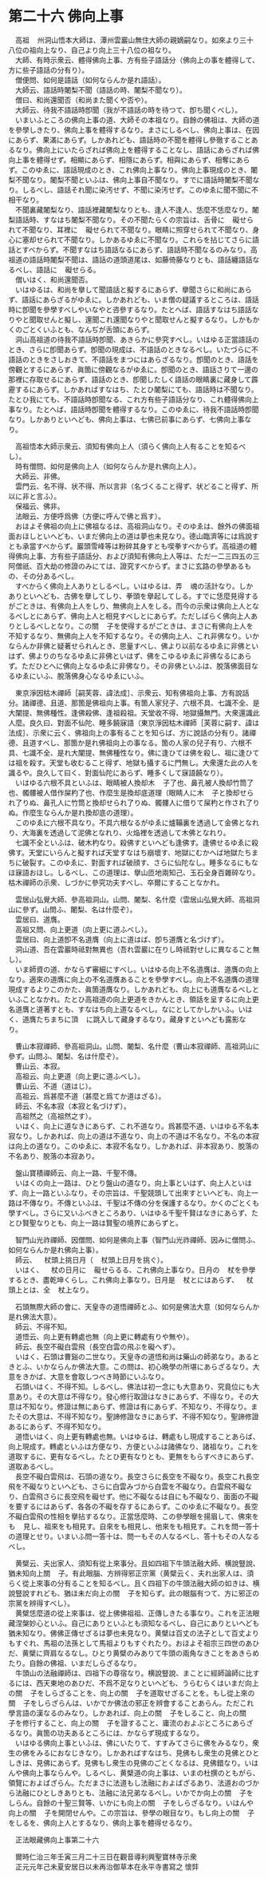 # 第二十六 佛向上事
　高祖<img width="16" height="16" src="_cD_tjov.png" border="0">州洞山悟本大師は、潭州雲巖山無住大師の親嫡嗣なり。如來より三十八位の祖向上なり、自己より向上三十八位の祖なり。  
　大師、有時示衆云、體得佛向上事、方有些子語話分（佛向上の事を體得して、方に些子語話の分有り）。  
　僧便問、如何是語話（如何ならんか是れ語話）。  
　大師云、語話時闍梨不聞（語話の時、闍梨不聞なり）。  
　僧曰、和尚還聞否（和尚また聞くや否や）。  
　大師云、待我不語話時卽聞（我が不語話の時を待つて、卽ち聞くべし）。  
　いまいふところの佛向上事の道、大師その本祖なり。自餘の佛祖は、大師の道を參學しきたり、佛向上事を體得するなり。まさにしるべし、佛向上事は、在因にあらず、果滿にあらず。しかあれども、語話時の不聞を體得し參徹することあるなり。佛向上にいたらざれば佛向上を體得することなし、語話にあらざれば佛向上事を體得せず。相顯にあらず、相隱にあらず。相與にあらず、相奪にあらず。このゆゑに、語話現成のとき、これ佛向上事なり。佛向上事現成のとき、闍梨不聞なり。闍梨不聞といふは、佛向上事自不聞なり。すでに語話時闍梨不聞なり。しるべし、語話それ聞に染汚せず、不聞に染汚せず。このゆゑに聞不聞に不相干なり。  
　不聞裏藏闍梨なり、語話裡藏闍梨なりとも、逢人不逢人、恁麼不恁麼なり。闍梨語話時、すなはち闍梨不聞なり。その不聞たらくの宗旨は、舌骨に<img width="16" height="16" src="_cjwg2Qa.png" border="0">礙せられて不聞なり、耳裡に<img width="16" height="16" src="_cjwg2Qa.png" border="0">礙せられて不聞なり。眼睛に照穿せられて不聞なり、身心に塞却せられて不聞なり。しかあるゆゑに不聞なり。これらを拈じてさらに語話とすべからず。不聞すなはち語話なるにあらず、語話時不聞なるのみなり。高祖道の語話時闍梨不聞は、語話の道頭道尾は、如藤倚藤なりとも、語話纏語話なるべし、語話に<img width="16" height="16" src="_cjwg2Qa.png" border="0">礙せらる。  
　僧いはく、和尚還聞否。  
　いはゆるは、和尚を擧して聞語話と擬するにあらず、擧聞さらに和尚にあらず、語話にあらざるがゆゑに。しかあれども、いま僧の疑議するところは、語話時に卽聞を參學すべしやいなやと咨參するなり。たとへば、語話すなはち語話なりやと聞取せんと擬し、還聞これ還聞なりやと聞取せんと擬するなり。しかもかくのごとくいふとも、なんぢが舌頭にあらず。  
　洞山高祖道の待我不語話時卽聞、あきらかに參究すべし。いはゆる正當語話のとき、さらに卽聞あらず。卽聞の現成は、不語話のときなるべし。いたづらに不語話のときをさしおきて、不語話をまつにはあらざるなり。卽聞のとき、語話を傍觀とするにあらず、眞箇に傍觀なるがゆゑに。卽聞のとき、語話さりて一邊の那裡に存取せるにあらず、語話のとき、卽聞したしく語話の眼睛裏に藏身して霹靂するにあらず。しかあればすなはち、たとひ闍梨にても、語話時は不聞なり。たとひ我にても、不語話時卽聞なる、これ方有些子語話分なり、これ體得佛向上事なり。たとへば、語話時卽聞を體得するなり。このゆゑに、待我不語話時卽聞なり。しかありといへども、佛向上事は、七佛已前事にあらず、七佛向上事なり。  
  
　高祖悟本大師示衆云、須知有佛向上人（須らく佛向上人有ることを知るべし）。  
　時有僧問、如何是佛向上人（如何ならんか是れ佛向上人）。  
　大師云、非佛。  
　雲門云、名不得、状不得、所以言非（名づくること得ず、状どること得ず、所以に非と言ふ）。  
　保福云、佛非。  
　法眼云、方便呼爲佛（方便に呼んで佛と爲す）。  
　おほよそ佛祖の向上に佛祖なるは、高祖洞山なり。そのゆゑは、餘外の佛面祖面おほしといへども、いまだ佛向上の道は夢也未見なり。德山臨濟等には爲說すとも承當すべからず。巖頭雪峰等は粉碎其身すとも喫拳すべからず。高祖道の體得佛向上事、方有些子語話分、および須知有佛向上人等は、ただ一二三四五の三阿僧祇、百大劫の修證のみにては、證究すべからず。まさに玄路の參學あるもの、その分あるべし。  
　すべからく佛向上人ありとしるべし。いはゆるは、弄<img width="16" height="16" src="_cSQgioD.png" border="0">魂の活計なり。しかありといへども、古佛を擧してしり、拳頭を擧起してしる。すでに恁麼見得するがごときは、有佛向上人をしり、無佛向上人をしる。而今の示衆は佛向上人となるべしとにあらず、佛向上人と相見すべしとにあらず。ただしばらく佛向上人ありとしるべしとなり。この關<img width="16" height="16" src="_ctI_7dm.png" border="0">子を使得するがごときは、まさに有佛向上人を不知するなり、無佛向上人を不知するなり。その佛向上人、これ非佛なり。いかならんか非佛と疑著せられんとき、思量すべし、佛より以前なるゆゑに非佛といはず、佛よりのちなるゆゑに非佛といはず、佛をこゆるゆゑに非佛なるにあらず。ただひとへに佛向上なるゆゑに非佛なり。その非佛といふは、脫落佛面目なるゆゑにいふ、脫落佛身心なるゆゑにいふ。  
  
　東京淨因枯木禪師［嗣芙蓉、諱法成］、示衆云、知有佛祖向上事、方有說話分。諸禪德、且道、那箇是佛祖向上事。有箇人家兒子、六根不具、七識不全、是大闡提、無佛種性。逢佛殺佛、逢祖殺祖。天堂收不得、地獄攝無門。大衆還識此人麼。良久曰、對面不仙陀、睡多饒寐語（東京淨因枯木禪師［芙蓉に嗣す、諱は法成］、示衆に云く、佛祖向上の事有ることを知らば、方に說話の分有り。諸禪德、且道すべし、那箇か是れ佛祖向上の事なる。箇の人家の兒子有り、六根不具、七識不全、是れ大闡提、無佛種性なり。佛に逢ひては佛を殺し、祖に逢ひては祖を殺す。天堂も收むること得ず、地獄も攝するに門無し。大衆還た此の人を識るや。良久して曰く、對面仙陀にあらず、睡多くして寐語饒なり）。  
　いはゆる六根不具といふは、眼睛被人換却木<img width="16" height="16" src="_cmTyQoG.png" border="0">子了也、鼻孔被人換却竹筒了也、髑髏被人借作屎杓了也、作麼生是換却底道理（眼睛人に木<img width="16" height="16" src="_cmTyQoG.png" border="0">子と換却せられ了りぬ、鼻孔人に竹筒と換却せられ了りぬ、髑髏人に借りて屎杓と作され了りぬ。作麼生ならんか是れ換却底の道理）。  
　このゆゑに六根不具なり。不具六根なるがゆゑに爐鞴裏を透過して金佛となれり、大海裏を透過して泥佛となれり、火焔裡を透過して木佛となれり。  
　七識不全といふは、破木杓なり。殺佛すといへども逢佛す。逢佛せるゆゑに殺佛す。天堂にいらんと擬すれば天堂すなはち崩壞す、地獄にむかへば地獄たちまちに破裂す。このゆゑに、對面すれば破顔す、さらに仙陀なし。睡多なるにもなほ寐語おほし。しるべし、この道理は、擧山匝地兩知己、玉石全身百雜碎なり。枯木禪師の示衆、しづかに參究功夫すべし、卒爾にすることなかれ。  
  
　雲居山弘覺大師、參高祖洞山。山問、闍梨、名什麼（雲居山弘覺大師、高祖洞山に參ず。山問ふ、闍梨、名は什麼ぞ）。  
　雲居曰、道膺。  
　高祖又問、向上更道（向上更に道ふべし）。  
　雲居曰、向上道卽不名道膺（向上に道はば、卽ち道膺と名づけず）。  
　洞山道、吾在雲巖時祗對無異也（吾れ雲巖に在りし時祗對せしに異なること無し）。  
　いま師資の道、かならず審細にすべし。いはゆる向上不名道膺は、道膺の向上なり。適來の道膺に向上の不名道膺あることを參學すべし。向上不名道膺の道理現成するよりこのかた、眞箇道膺なり。しかあれども、向上にも道膺なるべしといふことなかれ。たとひ高祖道の向上更道をきかんとき、領話を呈するに向上更名道膺と道著すとも、すなはち向上道なるべし。なにとしてかしかいふ。いはく、道膺たちまちに頂<img width="16" height="16" src="_csCb9nz.png" border="0">に跳入して藏身するなり。藏身すといへども露影なり。  
  
　曹山本寂禪師、參高祖洞山。山問、闍梨、名什麼（曹山本寂禪師、高祖洞山に參ず。山問ふ、闍梨、名は什麼ぞ）。  
　曹山云、本寂。  
　高祖云、向上更道（向上更に道ふべし）。  
　曹山云、不道（道はじ）。  
　高祖云、爲甚麼不道（甚麼と爲てか道はざる）。  
　師云、不名本寂（本寂と名づけず）。  
　高祖然之（高祖然之す）。  
　いはく、向上に道なきにあらず、これ不道なり。爲甚麼不道、いはゆる不名本寂なり。しかあれば、向上の道は不道なり、向上の不道は不名なり。不名の本寂は向上の道なり。このゆゑに、本寂不名なり。しかあれば、非本寂あり、脫落の不名あり、脫落の本寂あり。  
  
　盤山寶積禪師云、向上一路、千聖不傳。  
　いはくの向上一路は、ひとり盤山の道なり。向上事といはず、向上人といはず、向上一路といふなり。その宗旨は、千聖競頭して出來すといへども、向上一路は不傳なり。不傳といふは、千聖は不傳の分を保護するなり。かくのごとくも學すべし。さらに又いふべきところあり、いはゆる千聖千賢はなきにあらず、たとひ賢聖なりとも、向上一路は賢聖の境界にあらずと。  
  
　智門山光祚禪師、因僧問、如何是佛向上事（智門山光祚禪師、因みに僧問ふ、如何ならんか是れ佛向上事）。  
　師云、<img width="16" height="16" src="_c3ws3a5.png" border="0">杖頭上挑日月（<img width="16" height="16" src="_c3ws3a5.png" border="0">杖頭上日月を挑ぐ）。  
　いはく、<img width="16" height="16" src="_c3ws3a5.png" border="0">杖の日月に<img width="16" height="16" src="_cjwg2Qa.png" border="0">礙せらるる、これ佛向上事なり。日月の<img width="16" height="16" src="_cjwg2Qa.png" border="0">杖を參學するとき、盡乾坤くらし。これ佛向上事なり。日月是<img width="16" height="16" src="_c3ws3a5.png" border="0">杖とにはあらず、<img width="16" height="16" src="_c3ws3a5.png" border="0">杖頭上とは、全<img width="16" height="16" src="_c3ws3a5.png" border="0">杖上なり。  
  
　石頭無際大師の會に、天皇寺の道悟禪師とふ、如何是佛法大意（如何ならんか是れ佛法大意）。  
　師云、不得不知。  
　道悟云、向上更有轉處也無（向上更に轉處有りや無や）。  
　師云、長空不礙白雲飛（長空白雲の飛ぶを礙へず）。  
　いはく、石頭は曹谿の二世なり。天皇寺の道悟和尚は藥山の師弟なり。あるときとふ、いかならんか佛法大意。この問は、初心晩學の所堪にあらざるなり。大意をきかば、大意を會取しつべき時節にいふなり。  
　石頭いはく、不得不知。しるべし、佛法は初一念にも大意あり、究竟位にも大意あり。その大意は不得なり。發心修行取證はなきにあらず、不得なり。その大意は不知なり。修證は無にあらず、修證は有にあらず、不知なり、不得なり。またその大意は、不得不知なり。聖諦修證なきにあらず、不得不知なり。聖諦修證あるにあらず、不得不知なり。  
　道悟いはく、向上更有轉處也無。いはゆるは、轉處もし現成することあらば、向上現成す。轉處といふは方便なり、方便といふは諸佛なり、諸祖なり。これを道取するに、更有なるべし。たとひ更有なりとも、更無をもらすべきにあらず、道取あるべし。  
　長空不礙白雲飛は、石頭の道なり。長空さらに長空を不礙なり。長空これ長空飛を不礙なりといへども、さらに白雲みづから白雲を不礙なり。白雲飛不礙なり、白雲飛さらに長空飛を礙せず。他に不礙なるは自にも不礙なり、面面の不礙を要するにはあらず、各各の不礙を存するにあらず。このゆゑに不礙なり。長空不礙白雲飛の性相を擧拈するなり。正當恁麼時、この參學眼を揚眉して、佛來をも<img width="16" height="16" src="_ceY1t1_.png" border="0">見し、祖來をも相見す。自來をも相見し、他來をも相見す。これを問一答十の道理とせり。いまいふ問一答十は、問一もその人なるべし、答十もその人なるべし。  
  
　黄檗云、夫出家人、須知有從上來事分。且如四祖下牛頭法融大師、横說豎說、猶未知向上關<img width="16" height="16" src="_ctI_7dm.png" border="0">子。有此眼腦、方辨得邪正宗黨（黄檗云く、夫れ出家人は、須らく從上來事の分有ることを知るべし。且く四祖下の牛頭法融大師の如きは、横說豎說すれども、猶ほ未だ向上の關<img width="16" height="16" src="_ctI_7dm.png" border="0">子を知らず。此の眼腦有つて、方に邪正の宗黨を辨得すべし）。  
　黄檗恁麼道の從上來事は、從上佛佛祖祖、正傳しきたる事なり。これを正法眼藏涅槃妙心といふ。自己にありといふとも須知なるべし、自己にありといへども猶未知なり。佛佛正傳せざるは夢也未見なり。黄檗は百丈の法子として百丈よりもすぐれ、馬祖の法孫として馬祖よりもすぐれたり。おほよそ祖宗三四世のあひだ、黄檗に齊肩なるなし。ひとり黄檗のみありて牛頭の兩角なきことをあきらめたり。自餘の佛祖、いまだしらざるなり。  
　牛頭山の法融禪師は、四祖下の尊宿なり。横說豎說、まことに經師論師に比するには、西天東地のあひだ、不爲不足なりといへども、うらむらくはいまだ向上の關<img width="16" height="16" src="_ctI_7dm.png" border="0">子をしらざることを、向上の關<img width="16" height="16" src="_ctI_7dm.png" border="0">子を道取せざることを。もし從上來の關<img width="16" height="16" src="_ctI_7dm.png" border="0">子をしらざらんは、いかでか佛法の邪正を辨會することあらん。ただこれ學言語の漢なるのみなり。しかあれば、向上の關<img width="16" height="16" src="_ctI_7dm.png" border="0">子をしること、向上の關<img width="16" height="16" src="_ctI_7dm.png" border="0">子を修行すること、向上の關<img width="16" height="16" src="_ctI_7dm.png" border="0">子を證すること、庸流のおよぶところにあらざるなり。眞箇の功夫あるところには、かならず現成するなり。  
　いはゆる佛向上事といふは、佛にいたりて、すすみてさらに佛をみるなり。衆生の佛をみるにおなじきなり。しかあればすなはち、見佛もし衆生の見佛とひとしきは、見佛にあらず。見佛もし衆生の見佛のごとくなるは、見佛錯なり。いはんや佛向上事ならんや。しるべし、黄檗道の向上事は、いまの杜撰のともがら、領覽におよばざらん。ただまさに法道もし法融におよばざるあり、法道おのづから法融にひとしきありとも、法融に法兄弟なるべし。いかでか向上の關<img width="16" height="16" src="_ctI_7dm.png" border="0">子をしらん。自餘の十聖三賢等、いかにも向上の關<img width="16" height="16" src="_ctI_7dm.png" border="0">子をしらざるなり。いはんや向上の關<img width="16" height="16" src="_ctI_7dm.png" border="0">子を開閉せんや。この宗旨は、參學の眼目なり。もし向上の關<img width="16" height="16" src="_ctI_7dm.png" border="0">子をしるを、佛向上人とするなり、佛向上事を體得せるなり。  
  
　正法眼藏佛向上事第二十六  
  
　爾時仁治三年壬寅三月二十三日在觀音導利興聖寶林寺示衆  
　正元元年己未夏安居日以未再治御草本在永平寺書寫之 懷弉